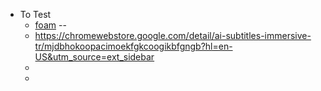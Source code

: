 - To Test
	- [foam](https://foambubble.github.io/foam/) --
	- https://chromewebstore.google.com/detail/ai-subtitles-immersive-tr/mjdbhokoopacimoekfgkcoogikbfgngb?hl=en-US&utm_source=ext_sidebar
	-
	-
